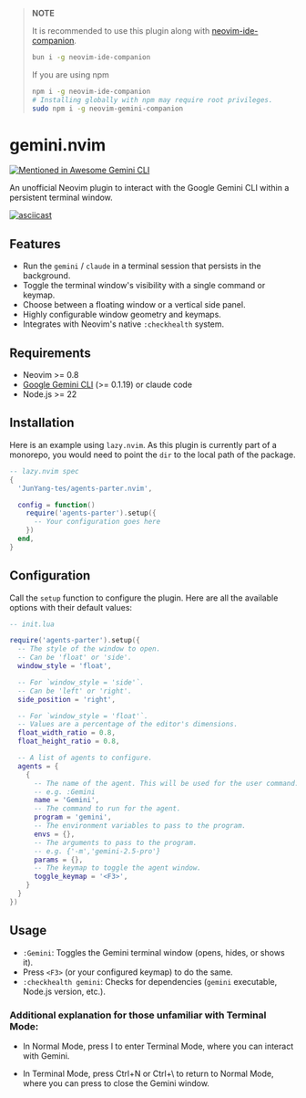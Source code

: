 >**NOTE**
>
>It is recommended to use this plugin along with [neovim-ide-companion](https://github.com/JunYang-tes/neovim-ide-companion).
>```bash
>bun i -g neovim-ide-companion
>```
>If you are using npm
>```bash
>npm i -g neovim-ide-companion 
># Installing globally with npm may require root privileges.
>sudo npm i -g neovim-gemini-companion 
>```


# gemini.nvim

[![Mentioned in Awesome Gemini CLI](https://awesome.re/mentioned-badge.svg)](https://github.com/Piebald-AI/awesome-gemini-cli)

An unofficial Neovim plugin to interact with the Google Gemini CLI within a persistent terminal window.

[![asciicast](https://asciinema.org/a/qCrA52b4s5lfnjQJRPc3Cnton.svg)](https://asciinema.org/a/qCrA52b4s5lfnjQJRPc3Cnton)



## Features

- Run the `gemini` / `claude`  in a terminal session that persists in the background.
- Toggle the terminal window's visibility with a single command or keymap.
- Choose between a floating window or a vertical side panel.
- Highly configurable window geometry and keymaps.
- Integrates with Neovim's native `:checkhealth` system.

## Requirements

- Neovim >= 0.8
- [Google Gemini CLI](https://github.com/google/gemini-cli) (>= 0.1.19) or claude code
- Node.js >= 22



## Installation

Here is an example using `lazy.nvim`. As this plugin is currently part of a monorepo, you would need to point the `dir` to the local path of the package.

```lua
-- lazy.nvim spec
{
  'JunYang-tes/agents-parter.nvim',

  config = function()
    require('agents-parter').setup({
      -- Your configuration goes here
    })
  end,
}
```

## Configuration

Call the `setup` function to configure the plugin. Here are all the available options with their default values:

```lua
-- init.lua

require('agents-parter').setup({
  -- The style of the window to open.
  -- Can be 'float' or 'side'.
  window_style = 'float',

  -- For `window_style = 'side'`.
  -- Can be 'left' or 'right'.
  side_position = 'right',

  -- For `window_style = 'float'`.
  -- Values are a percentage of the editor's dimensions.
  float_width_ratio = 0.8,
  float_height_ratio = 0.8,

  -- A list of agents to configure.
  agents = {
    {
      -- The name of the agent. This will be used for the user command.
      -- e.g. :Gemini
      name = 'Gemini',
      -- The command to run for the agent.
      program = 'gemini',
      -- The environment variables to pass to the program.
      envs = {},
      -- The arguments to pass to the program.
      -- e.g. {'-m','gemini-2.5-pro'}
      params = {},
      -- The keymap to toggle the agent window.
      toggle_keymap = '<F3>',
    }
  }
})
```

## Usage

- `:Gemini`: Toggles the Gemini terminal window (opens, hides, or shows it).
- Press `<F3>` (or your configured keymap) to do the same.
- `:checkhealth gemini`: Checks for dependencies (`gemini` executable, Node.js version, etc.).

### Additional explanation for those unfamiliar with Terminal Mode:

- In Normal Mode, press I to enter Terminal Mode, where you can interact with Gemini.

- In Terminal Mode, press Ctrl+N or Ctrl+\ to return to Normal Mode, where you can press <F3> to close the Gemini window.
